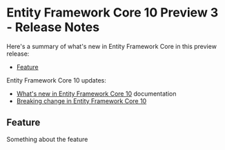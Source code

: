 # Entity Framework Core 10 Preview 3 - Release Notes

Here's a summary of what's new in Entity Framework Core in this preview release:

- [Feature](#feature)

Entity Framework Core 10 updates:

- [What's new in Entity Framework Core 10](https://learn.microsoft.com/ef/core/what-is-new/ef-core-10.0/whatsnew) documentation
- [Breaking change in Entity Framework Core 10](https://learn.microsoft.com/ef/core/what-is-new/ef-core-10.0/breaking-changes)

## Feature

Something about the feature
